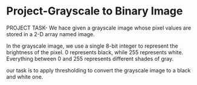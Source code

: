 # Project-Grayscale to Binary Image

PROJECT TASK-
We hace given a grayscale image whose pixel values are stored in a 2-D array named image.

In the grayscale image, we use a single 8-bit integer to represent the brightness of the pixel. 0 represents black, while 255 represents white. Everything between 0 and 255 represents different shades of gray.

our task is to apply thresholding to convert the grayscale image to a black and white one.
